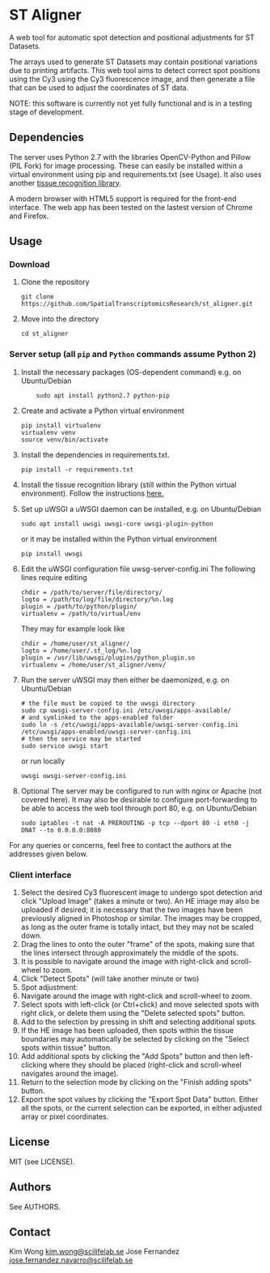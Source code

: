 # ST Aligner

A web tool for automatic spot detection and positional adjustments for ST Datasets. 

The arrays used to generate ST Datasets may contain positional variations due to printing artifacts. This web tool aims to detect correct spot positions using the Cy3 using the Cy3 fluorescence image, and then generate a file that can be used to adjust the coordinates of ST data.

NOTE: this software is currently not yet fully functional and is in a testing stage of development. 

## Dependencies
The server uses Python 2.7 with the libraries OpenCV-Python and Pillow (PIL Fork) for image processing. These can easily be installed within a virtual environment using pip and requirements.txt (see Usage).
It also uses another [tissue recognition library](https://github.com/ludvb/tissue_recognition). 

A modern browser with HTML5 support is required for the front-end interface. The web app has been tested on the lastest version of Chrome and Firefox.

## Usage
### Download
1. Clone the repository

    ```
    git clone https://github.com/SpatialTranscriptomicsResearch/st_aligner.git
    ```
2. Move into the directory
    ```
    cd st_aligner
    ```

### Server setup (all `pip` and `Python` commands assume Python 2)
1. Install the necessary packages (OS-dependent command)
    e.g. on Ubuntu/Debian
    ```
        sudo apt install python2.7 python-pip
    ```

2. Create and activate a Python virtual environment 

    ```
    pip install virtualenv
    virtualenv venv
    source venv/bin/activate
    ```

3. Install the dependencies in requirements.txt.

    ```
    pip install -r requirements.txt
    ```

4. Install the tissue recognition library (still within the Python virtual environment). Follow the instructions [here.](https://github.com/ludvb/tissue_recognition)

5. Set up uWSGI
    a uWSGI daemon can be installed, e.g. on Ubuntu/Debian
    ```
    sudo apt install uwsgi uwsgi-core uwsgi-plugin-python
    ```
    or it may be installed within the Python virtual environment
    ```
    pip install uwsgi
    ```

6. Edit the uWSGI configuration file uwsg-server-config.ini
    The following lines require editing
    ```
    chdir = /path/to/server/file/directory/
    logto = /path/to/log/file/directory/%n.log
    plugin = /path/to/python/plugin/ 
    virtualenv = /path/to/virtual/env
    ```

    They may for example look like
    ```
    chdir = /home/user/st_aligner/
    logto = /home/user/.st_log/%n.log
    plugin = /usr/lib/uwsgi/plugins/python_plugin.so
    virtualenv = /home/user/st_aligner/venv/
    ```

7. Run the server
    uWSGI may then either be daemonized, e.g. on Ubuntu/Debian

    ```
    # the file must be copied to the uwsgi directory
    sudo cp uwsgi-server-config.ini /etc/uwsgi/apps-available/
    # and symlinked to the apps-enabled folder
    sudo ln -s /etc/uwsgi/apps-available/uwsgi-server-config.ini /etc/uwsgi/apps-enabled/uwsgi-server-config.ini
    # then the service may be started
    sudo service uwsgi start
    ```
    or run locally
    ```
    uwsgi uwsgi-server-config.ini
    ```

8. Optional
    The server may be configured to run with nginx or Apache (not covered here).
    It may also be desirable to configure port-forwarding to be able to access the web tool through port 80, e.g. on Ubuntu/Debian
    ```
    sudo iptables -t nat -A PREROUTING -p tcp --dport 80 -i eth0 -j DNAT --to 0.0.0.0:8080

    ```

For any queries or concerns, feel free to contact the authors at the addresses given below.

### Client interface
1. Select the desired Cy3 fluorescent image to undergo spot detection and click "Upload Image" (takes a minute or two). An HE image may also be uploaded if desired; it is necessary that the two images have been previously aligned in Photoshop or similar. The images may be cropped, as long as the outer frame is totally intact, but they may not be scaled down.
2. Drag the lines to onto the outer "frame" of the spots, making sure that the lines intersect through approximately the middle of the spots.
  1. It is possible to navigate around the image with right-click and scroll-wheel to zoom.
3. Click "Detect Spots" (will take another minute or two)
4. Spot adjustment:
  1. Navigate around the image with right-click and scroll-wheel to zoom.
  2. Select spots with left-click (or Ctrl+click) and move selected spots with right click, or delete them using the "Delete selected spots" button.
  3. Add to the selection by pressing in shift and selecting additional spots.
  4. If the HE image has been uploaded, then spots within the tissue boundaries may automatically be selected by clicking on the "Select spots within tissue" button.
  4. Add additional spots by clicking the "Add Spots" button and then left-clicking where they should be placed (right-click and scroll-wheel navigates around the image).
  5. Return to the selection mode by clicking on the "Finish adding spots" button.
5. Export the spot values by clicking the "Export Spot Data" button. Either all the spots, or the current selection can be exported, in either adjusted array or pixel coordinates.

## License
MIT (see LICENSE).

## Authors
See AUTHORS. 

## Contact
Kim Wong <kim.wong@scilifelab.se>
Jose Fernandez <jose.fernandez.navarro@scilifelab.se>
